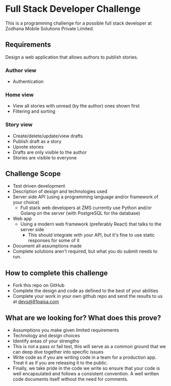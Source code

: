 # Full Stack Developer Challenge
This is a programming challenge for a possible full stack developer at Zodhana Mobile Solutions Private Limited.

## Requirements
Design a web application that allows authors to publish stories.

### Author view
* Authentication

### Home view
* View all stories with unread (by the author) ones shown first
* Filtering and sorting

### Story view
* Create/delete/update/view drafts
* Publish draft as a story
* Upvote stories
* Drafts are only visible to the author
* Stories are visible to everyone

## Challenge Scope
* Test driven development
* Description of design and technologies used
* Server side API (using a programming language and/or framework of your choice)
  * Full stack web developers at ZMS currently use Python and/or Golang on the server (with PostgreSQL for the database)
* Web app
  * Using a modern web framework (preferably React) that talks to the server side
    * This should integrate with your API, but it's fine to use static responses for some of it 
* Document all assumptions made
* Complete solutions aren't required, but what you do submit needs to run.

## How to complete this challenge
* Fork this repo on GitHub
* Complete the design and code as defined to the best of your abilities
* Complete your work in your own github repo and send the results to us at devs@91paisa.com

## What are we looking for? What does this prove?
* Assumptions you make given limited requirements
* Technology and design choices
* Identify areas of your strengths
* This is not a pass or fail test, this will serve as a common ground that we can deep dive together into specific issues
* Write code as if you are writing code in a team for a production app. Treat it as if you are releasing it to the public.
* Finally, we take pride in the code we write so ensure that your code is well encapsulated and follows a consistent convention. A well written code documents itself without the need for comments.
